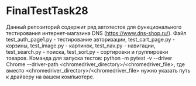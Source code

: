 # FinalTestTask28

Данный репозиторий содержит ряд автотестов для функционального тестирования интернет-магазина DNS (https://www.dns-shop.ru/). Файл test_auth_page1.py - тестирование авторизации, test_cart_page.py - корзины, test_image.py - картинок, test_nav.py - навигации, test_search.py - поиска, test_sort.py - сортировки и группировки товаров. Команда для запуска тестов: python -m pytest -v --driver Chrome --driver-path <chromedriver_directory>/<chromedriver_file>, где вместо <chromedriver_directory>/<chromedriver_file> нужно указать путь к драйверу на вашем компьютере. 
